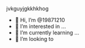 jvkguyjgkkhkhog
- 👋 Hi, I’m @19871210
- 👀 I’m interested in ...
- 🌱 I’m currently learning ...
- 💞️ I’m looking to
